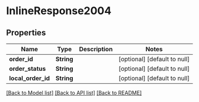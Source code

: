 # InlineResponse2004

## Properties
Name | Type | Description | Notes
------------ | ------------- | ------------- | -------------
**order_id** | **String** |  | [optional] [default to null]
**order_status** | **String** |  | [optional] [default to null]
**local_order_id** | **String** |  | [optional] [default to null]

[[Back to Model list]](../README.md#documentation-for-models) [[Back to API list]](../README.md#documentation-for-api-endpoints) [[Back to README]](../README.md)


